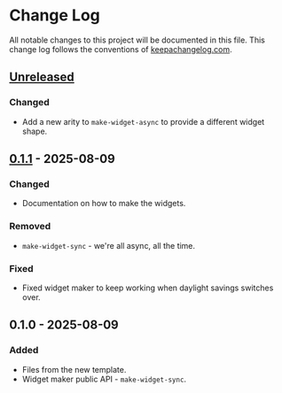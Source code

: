 # Change Log
All notable changes to this project will be documented in this file. This change log follows the conventions of [keepachangelog.com](http://keepachangelog.com/).

## [Unreleased]
### Changed
- Add a new arity to `make-widget-async` to provide a different widget shape.

## [0.1.1] - 2025-08-09
### Changed
- Documentation on how to make the widgets.

### Removed
- `make-widget-sync` - we're all async, all the time.

### Fixed
- Fixed widget maker to keep working when daylight savings switches over.

## 0.1.0 - 2025-08-09
### Added
- Files from the new template.
- Widget maker public API - `make-widget-sync`.

[Unreleased]: https://sourcehost.site/your-name/pomp/compare/0.1.1...HEAD
[0.1.1]: https://sourcehost.site/your-name/pomp/compare/0.1.0...0.1.1
